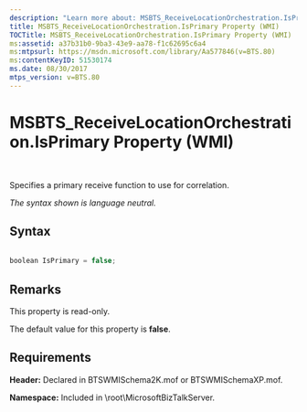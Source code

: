 ```yaml
---
description: "Learn more about: MSBTS_ReceiveLocationOrchestration.IsPrimary Property (WMI)"
title: MSBTS_ReceiveLocationOrchestration.IsPrimary Property (WMI)
TOCTitle: MSBTS_ReceiveLocationOrchestration.IsPrimary Property (WMI)
ms:assetid: a37b31b0-9ba3-43e9-aa78-f1c62695c6a4
ms:mtpsurl: https://msdn.microsoft.com/library/Aa577846(v=BTS.80)
ms:contentKeyID: 51530174
ms.date: 08/30/2017
mtps_version: v=BTS.80
---
```


# MSBTS\_ReceiveLocationOrchestration.IsPrimary Property (WMI)

 

Specifies a primary receive function to use for correlation.

*The syntax shown is language neutral.*

## Syntax

```C#
  
boolean IsPrimary = false;  
```

## Remarks

This property is read-only.

The default value for this property is **false**.

## Requirements

**Header:** Declared in BTSWMISchema2K.mof or BTSWMISchemaXP.mof.

**Namespace:** Included in \\root\\MicrosoftBizTalkServer.

